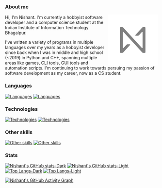 ### About me

<img align="right" width="33%" src="512px.png">

Hi, I'm Nishant. I'm currently a hobbyist software developer and a computer science student at the Indian Institute of Information Technology Bhagalpur.

I've written a variety of programs in multiple languages over my years as a hobbyist developer since back when I was in middle and high school (~2019) in Python and C++, spanning multiple areas like games, CLI tools, GUI tools and automation scripts. I'm continuing to work towards persuing my passion of software development as my career, now as a CS student.

### Languages

[![Languages](https://go-skill-icons.vercel.app/api/icons?i=kotlin,java,python,c,cpp,bash,html,css&theme=light#gh-light-mode-only)](https://skillicons.dev#gh-light-mode-only)
[![Languages](https://go-skill-icons.vercel.app/api/icons?i=kotlin,java,python,c,cpp,bash,html,css&theme=dark#gh-dark-mode-only)](https://skillicons.dev#gh-dark-mode-only)

### Technologies

[![Technologies](https://go-skill-icons.vercel.app/api/icons?i=android,gradle,cmake,qt,linux,git,github,gitlab,androidstudio,vscode,pycharm,webstorm,fedora,ubuntu,debian,arch&theme=light&perline=8#gh-light-mode-only)](https://skillicons.dev#gh-light-mode-only)
[![Technologies](https://go-skill-icons.vercel.app/api/icons?i=android,gradle,cmake,qt,linux,git,github,gitlab,androidstudio,vscode,pycharm,webstorm,fedora,ubuntu,debian,arch&theme=dark&perline=8#gh-dark-mode-only)](https://skillicons.dev#gh-dark-mode-only)

### Other skills

[![Other skills](https://go-skill-icons.vercel.app/api/icons?i=figma,gimp,inkscape&theme=light#gh-light-mode-only)](https://skillicons.dev#gh-light-mode-only)
[![Other skills](https://go-skill-icons.vercel.app/api/icons?i=figma,gimp,inkscape&theme=dark#gh-dark-mode-only)](https://skillicons.dev#gh-dark-mode-only)

### Stats

[![Nishant's GitHub stats-Dark](https://github-readme-stats.vercel.app/api?username=nsh07&show_icons=true&theme=dark&bg_color=1a1a1a#gh-dark-mode-only)](https://github.com/anuraghazra/github-readme-stats#gh-dark-mode-only) [![Nishant's GitHub stats-Light](https://github-readme-stats.vercel.app/api?username=nsh07&show_icons=true&theme=default#gh-light-mode-only)](https://github.com/anuraghazra/github-readme-stats#gh-light-mode-only) 
[![Top Langs-Dark](https://github-readme-stats.vercel.app/api/top-langs/?username=nsh07&layout=compact&theme=dark&bg_color=1a1a1a#gh-dark-mode-only)](https://github.com/anuraghazra/github-readme-stats#gh-dark-mode-only) [![Top Langs-Light](https://github-readme-stats.vercel.app/api/top-langs/?username=anuraghazra&layout=compact&theme=default#gh-light-mode-only)](https://github.com/anuraghazra/github-readme-stats#gh-light-mode-only)

[![Nishant's GitHub Activity Graph](https://github-readme-activity-graph.vercel.app/graph?username=nsh07&theme=github-compact)](https://github.com/ashutosh00710/github-readme-activity-graph)
